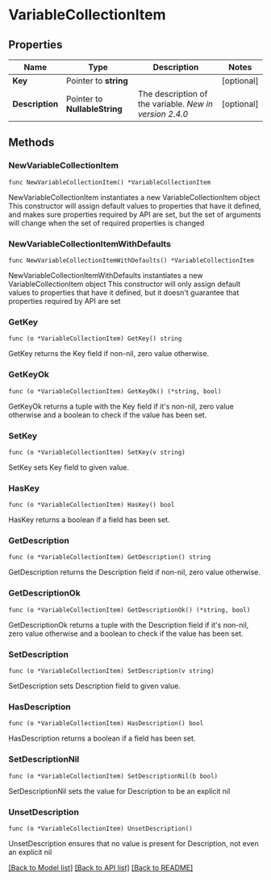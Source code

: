 # VariableCollectionItem

## Properties

Name | Type | Description | Notes
------------ | ------------- | ------------- | -------------
**Key** | Pointer to **string** |  | [optional] 
**Description** | Pointer to **NullableString** | The description of the variable.  *New in version 2.4.0*  | [optional] 

## Methods

### NewVariableCollectionItem

`func NewVariableCollectionItem() *VariableCollectionItem`

NewVariableCollectionItem instantiates a new VariableCollectionItem object
This constructor will assign default values to properties that have it defined,
and makes sure properties required by API are set, but the set of arguments
will change when the set of required properties is changed

### NewVariableCollectionItemWithDefaults

`func NewVariableCollectionItemWithDefaults() *VariableCollectionItem`

NewVariableCollectionItemWithDefaults instantiates a new VariableCollectionItem object
This constructor will only assign default values to properties that have it defined,
but it doesn't guarantee that properties required by API are set

### GetKey

`func (o *VariableCollectionItem) GetKey() string`

GetKey returns the Key field if non-nil, zero value otherwise.

### GetKeyOk

`func (o *VariableCollectionItem) GetKeyOk() (*string, bool)`

GetKeyOk returns a tuple with the Key field if it's non-nil, zero value otherwise
and a boolean to check if the value has been set.

### SetKey

`func (o *VariableCollectionItem) SetKey(v string)`

SetKey sets Key field to given value.

### HasKey

`func (o *VariableCollectionItem) HasKey() bool`

HasKey returns a boolean if a field has been set.

### GetDescription

`func (o *VariableCollectionItem) GetDescription() string`

GetDescription returns the Description field if non-nil, zero value otherwise.

### GetDescriptionOk

`func (o *VariableCollectionItem) GetDescriptionOk() (*string, bool)`

GetDescriptionOk returns a tuple with the Description field if it's non-nil, zero value otherwise
and a boolean to check if the value has been set.

### SetDescription

`func (o *VariableCollectionItem) SetDescription(v string)`

SetDescription sets Description field to given value.

### HasDescription

`func (o *VariableCollectionItem) HasDescription() bool`

HasDescription returns a boolean if a field has been set.

### SetDescriptionNil

`func (o *VariableCollectionItem) SetDescriptionNil(b bool)`

 SetDescriptionNil sets the value for Description to be an explicit nil

### UnsetDescription
`func (o *VariableCollectionItem) UnsetDescription()`

UnsetDescription ensures that no value is present for Description, not even an explicit nil

[[Back to Model list]](../README.md#documentation-for-models) [[Back to API list]](../README.md#documentation-for-api-endpoints) [[Back to README]](../README.md)


